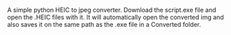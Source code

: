 A simple python HEIC to jpeg converter.
Download the script.exe file and open the .HEIC files with it. It will automatically open the converted img and also saves it on the same path as the .exe file in a Converted folder.
